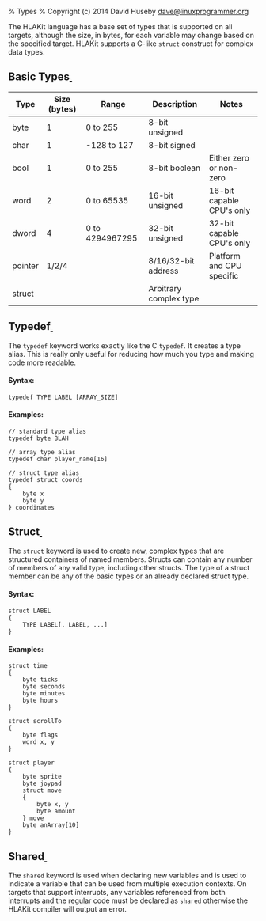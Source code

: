 % Types
% Copyright (c) 2014 David Huseby <dave@linuxprogrammer.org>

The HLAKit language has a base set of types that is supported on all targets, although the size, in bytes, for each variable may change based on the specified target.  HLAKit supports a C-like `struct` construct for complex data types.

## Basic Types<a class="anchor" href="#Basic_Types" name="Basic_Types">&nbsp;</a>

Type|Size (bytes)|Range|Description|Notes|
----|------------|-----|-----------|-----|
byte|1|0 to 255|8-bit unsigned|
char|1|-128 to 127|8-bit signed|
bool|1|0 to 255|8-bit boolean|Either zero or non-zero
word|2|0 to 65535|16-bit unsigned|16-bit capable CPU's only
dword|4|0 to 4294967295|32-bit unsigned|32-bit capable CPU's only
pointer|1/2/4||8/16/32-bit address|Platform and CPU specific
struct|||Arbitrary complex type|

## Typedef<a class="anchor" href="#Typedef" name="Typedef">&nbsp;</a>

The `typedef` keyword works exactly like the C `typedef`.  It creates a type alias.  This is really only useful for reducing how much you type and making code more readable.

#### Syntax:
```
typedef TYPE LABEL [ARRAY_SIZE]
```

#### Examples:
```
// standard type alias
typedef byte BLAH

// array type alias
typedef char player_name[16]

// struct type alias
typedef struct coords
{
    byte x
    byte y
} coordinates
```

## Struct<a class="anchor" href="#Struct" name="Struct">&nbsp;</a>

The `struct` keyword is used to create new, complex types that are structured containers of named members.  Structs can contain any number of members of any valid type, including other structs.  The type of a struct member can be any of the basic types or an already declared struct type.

#### Syntax:
```
struct LABEL
{
    TYPE LABEL[, LABEL, ...]
}
```

#### Examples:
```
struct time
{
    byte ticks
    byte seconds
    byte minutes
    byte hours
}

struct scrollTo
{
    byte flags
    word x, y
}

struct player
{
    byte sprite
    byte joypad
    struct move
    {
        byte x, y
        byte amount
    } move
    byte anArray[10]
}
```

## Shared<a class="anchor" href="#Shared" name="Shared">&nbsp;</a>

The `shared` keyword is used when declaring new variables and is used to indicate a variable that can be used from multiple execution contexts.  On targets that support interrupts, any variables referenced from both interrupts and the regular code must be declared as `shared` otherwise the HLAKit compiler will output an error.


